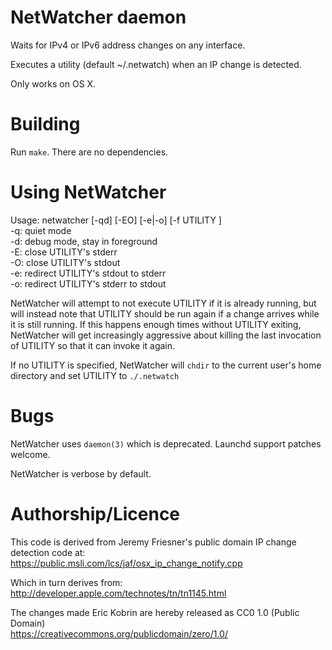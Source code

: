 # NetWatcher daemon

Waits for IPv4 or IPv6 address changes on any interface.

Executes a utility (default ~/.netwatch) when an IP change is
detected.

Only works on OS X.


# Building

Run `make`. There are no dependencies.


# Using NetWatcher

Usage: netwatcher [-qd] [-EO] [-e|-o] [-f UTILITY ]  
 -q: quiet mode  
 -d: debug mode, stay in foreground  
 -E: close UTILITY's stderr  
 -O: close UTILITY's stdout  
 -e: redirect UTILITY's stdout to stderr  
 -o: redirect UTILITY's stderr to stdout

NetWatcher will attempt to not execute UTILITY if it is already
running, but will instead note that UTILITY should be run again if a
change arrives while it is still running. If this happens enough
times without UTILITY exiting, NetWatcher will get increasingly
aggressive about killing the last invocation of UTILITY so that it can
invoke it again.

If no UTILITY is specified, NetWatcher will `chdir` to the current
user's home directory and set UTILITY to `./.netwatch`


# Bugs

NetWatcher uses `daemon(3)` which is deprecated. Launchd support
patches welcome.

NetWatcher is verbose by default.


# Authorship/Licence

This code is derived from Jeremy Friesner's public domain IP change
detection code at:  
https://public.msli.com/lcs/jaf/osx_ip_change_notify.cpp

Which in turn derives from:  
http://developer.apple.com/technotes/tn/tn1145.html

The changes made Eric Kobrin are hereby released as CC0 1.0 (Public
Domain)  
https://creativecommons.org/publicdomain/zero/1.0/

